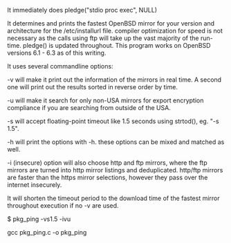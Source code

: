 It immediately does pledge("stdio proc exec", NULL)

It determines and prints the fastest OpenBSD mirror for your version and architecture for the /etc/installurl file. compiler 
optimization for speed is not necessary as the calls using ftp will take up the vast majority of the run-time.
pledge() is updated throughout. 
This program works on OpenBSD versions 6.1 - 6.3 as of this writing.

It uses several commandline options:

-v will make it print out the information of the mirrors in real time. A second one will print out the results sorted in 
reverse order by time.

-u will make it search for only non-USA mirrors for export encryption compliance if you are searching from outside of the USA.

-s will accept floating-point timeout like 1.5 seconds using strtod(), eg. "-s 1.5".

-h will print the options with -h. these options can be mixed and matched as well.

-i (insecure) option will also choose http and ftp mirrors, where the ftp mirrors are turned into http mirror listings and
deduplicated. http/ftp mirrors are faster than the https mirror selections, however they pass over the internet insecurely.

It will shorten the timeout period to the download time of the fastest mirror throughout execution if no -v are used.

$ pkg_ping -vs1.5 -ivu

gcc pkg_ping.c -o pkg_ping
